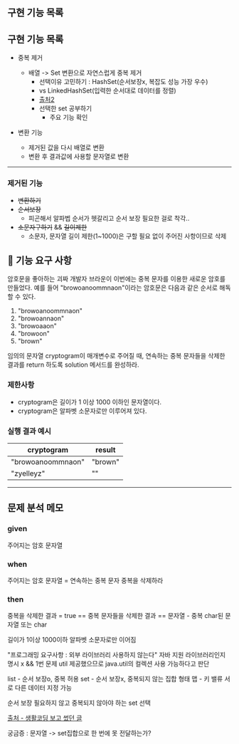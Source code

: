 ## 구현 기능 목록

## 구현 기능 목록

- 중복 제거
  - 배열 -> Set 변환으로 자연스럽게 중복 제거
    - 선택이유 고민하기 : HashSet(순서보장x, 복잡도 성능 가장 우수) 
    - vs LinkedHashSet(입력한 순서대로 데이터를 정렬)
    - [출처2](http://kwseo.github.io/2015/09/24/time-complexity-about-collections/)
    - 선택한 set 공부하기
      - 주요 기능 확인
    
- 변환 기능
  - 제거된 값을 다시 배열로 변환
  - 변환 후 결과값에 사용할 문자열로 변환

  

---
### 제거된 기능
- ~~변환하기~~
- ~~순서보장~~
  - 피곤해서 알파벱 순서가 헷갈리고 순서 보장 필요한 걸로 착각..
- ~~소문자구하기~~ && ~~길이제한~~
  - 소문자, 문자열 길이 제한(1~1000)은 구할 필요 없이 주어진 사항이므로 삭제

## 🚀 기능 요구 사항

암호문을 좋아하는 괴짜 개발자 브라운이 이번에는 중복 문자를 이용한 새로운 암호를 만들었다. 예를 들어 "browoanoommnaon"이라는 암호문은 다음과 같은 순서로 해독할 수 있다.

1. "browoanoommnaon"
2. "browoannaon"
3. "browoaaon"
4. "browoon"
5. "brown"

임의의 문자열 cryptogram이 매개변수로 주어질 때, 연속하는 중복 문자들을 삭제한 결과를 return 하도록 solution 메서드를 완성하라.

### 제한사항

- cryptogram은 길이가 1 이상 1000 이하인 문자열이다.
- cryptogram은 알파벳 소문자로만 이루어져 있다.

### 실행 결과 예시

| cryptogram | result |
| --- | --- |
| "browoanoommnaon" | "brown" |
| "zyelleyz" | "" |


---

## 문제 분석 메모

### given
주어지는 암호 문자열

### when
주어지는 암호 문자열 = 연속하는 중복 문자
중복을 삭제하라

###  then
중복을 삭제한 결과 = true
== 중복 문자들을 삭제한 결과
== 문자열 - 중복 char된 문자열 또는 char

길이가 1이상 1000이하
알파벳 소문자로만 이어짐

"프로그래밍 요구사항 : 외부 라이브러리 사용하지 않는다"
자바 지원 라이브러리인지 명시 x && 1번 문제 util 제공했으므로
java.util의 컬렉션 사용 가능하다고 판단

list - 순서 보장o, 중복 허용
set - 순서 보장x, 중복되지 않는 집합 형태
맵 - 키 밸류 서로 다른 데이터 지정 가능

순서 보장 필요하지 않고 중복되지 않아야 하는 set 선택

[출처 - 생활코딩 보고 썼던 글](https://velog.io/@urtimeislimited/컬렉션-프레임워크)

궁금증 : 문자열 -> set집합으로 한 번에 못 전달하는가?


